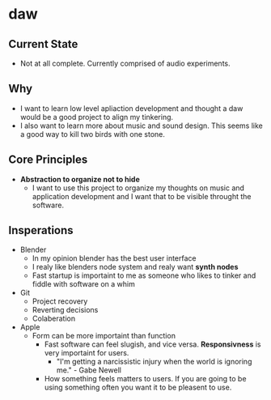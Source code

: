 # daw

## Current State
- Not at all complete. Currently comprised of audio experiments.

## Why
- I want to learn low level apliaction development and thought a daw would be a good project to align my tinkering.
- I also want to learn more about music and sound design. This seems like a good way to kill two birds with one stone.

## Core Principles
- **Abstraction to organize not to hide**
  - I want to use this project to organize my thoughts on music and application development and I want that to be visible throught the software.

## Insperations
- Blender
  - In my opinion blender has the best user interface
  - I realy like blenders node system and realy want **synth nodes**
  - Fast startup is importaint to me as someone who likes to tinker and fiddle with software on a whim
- Git
  - Project recovery
  - Reverting decisions
  - Colaberation
- Apple
  - Form can be more importaint than function
    - Fast software can feel slugish, and vice versa. **Responsivness** is very importaint for users.
      - "I'm getting a narcissistic injury when the world is ignoring me." - Gabe Newell
    - How something feels matters to users. If you are going to be using something often you want it to be pleasent to use.
